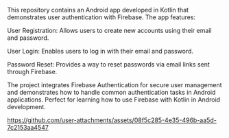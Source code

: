 This repository contains an Android app developed in Kotlin that demonstrates user authentication with Firebase. The app features:


User Registration: Allows users to create new accounts using their email and password.

User Login: Enables users to log in with their email and password.

Password Reset: Provides a way to reset passwords via email links sent through Firebase.

The project integrates Firebase Authentication for secure user management and demonstrates how to handle common authentication tasks in Android applications. Perfect for learning how to use Firebase with Kotlin in Android development.


https://github.com/user-attachments/assets/08f5c285-4e35-496b-aa5d-7c2153aa4547

